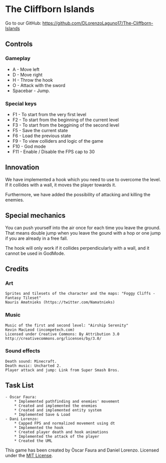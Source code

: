 # The Cliffborn Islands

Go to our GitHub: https://github.com/DLorenzoLaguno17/The-Cliffborn-Islands 

## Controls

### Gameplay
* A - Move left
* D - Move right
* H - Throw the hook
* O - Attack with the sword
* Spacebar - Jump.

### Special keys
* F1 - To start from the very first level
* F2 - To start from the beginning of the current level
* F3 - To start from the beggining of the second level
* F5 - Save the current state
* F6 - Load the previous state
* F9 - To view colliders and logic of the game
* F10 - God mode
* F11 - Enable / Disable the FPS cap to 30

## Innovation

We have implemented a hook which you need to use to overcome the level. If it collides with a wall, it moves the player towards it.

Furthermore, we have added the possibility of attacking and killing the enemies.

## Special mechanics

You can push yourself into the air once for each time you leave the ground. That means double jump when you leave the gound with a hop or one jump if you are already in a free fall.

The hook will only work if it collides perpendicularly with a wall, and it cannot be used in GodMode.

## Credits

### Art
	Sprites and tilesets of the character and the maps: "Foggy Cliffs - Fantasy Tileset"
	Nauris Amatnieks (https://twitter.com/Namatnieks)

### Music
	Music of the first and second level: "Airship Serenity"
	Kevin MacLeod (incompetech.com)
	Licensed under Creative Commons: By Attribution 3.0
	http://creativecommons.org/licenses/by/3.0/

### Sound effects
	Death sound: Minecraft.		
	Death music: Uncharted 2.
	Player attack and jump: Link from Super Smash Bros.

## Task List
	- Òscar Faura: 
		* Implemented pathfinding and enemies' movement
		* Created and implemented the enemies
		* Created and implemented entity system
		* Implemented Save & Load
	- Dani Lorenzo: 
		* Capped FPS and normalized movement using dt
		* Implemented the hook
		* Created player death and hook animations
		* Implemented the attack of the player
		* Created the UML

This game has been created by Òscar Faura and Daniel Lorenzo.
Licensed under the [MIT License](LICENSE).
